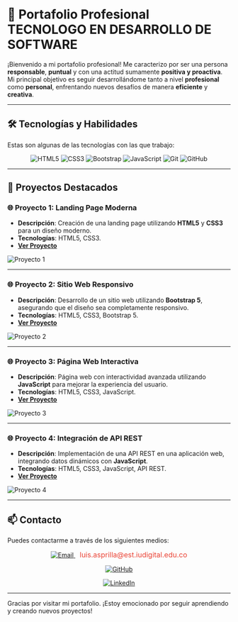 # 💼 Portafolio Profesional TECNOLOGO EN DESARROLLO DE SOFTWARE

¡Bienvenido a mi portafolio profesional! Me caracterizo por ser una persona **responsable**, **puntual** y con una actitud sumamente **positiva y proactiva**. Mi principal objetivo es seguir desarrollándome tanto a nivel **profesional** como **personal**, enfrentando nuevos desafíos de manera **eficiente** y **creativa**.

---

## 🛠️ Tecnologías y Habilidades

Estas son algunas de las tecnologías con las que trabajo:

<p align="center">
  <img src="https://img.shields.io/badge/HTML5-E34F26?style=for-the-badge&logo=html5&logoColor=white" alt="HTML5" />
  <img src="https://img.shields.io/badge/CSS3-1572B6?style=for-the-badge&logo=css3&logoColor=white" alt="CSS3" />
  <img src="https://img.shields.io/badge/Bootstrap-563D7C?style=for-the-badge&logo=bootstrap&logoColor=white" alt="Bootstrap" />
  <img src="https://img.shields.io/badge/JavaScript-F7DF1E?style=for-the-badge&logo=javascript&logoColor=black" alt="JavaScript" />
  <img src="https://img.shields.io/badge/Git-F05032?style=for-the-badge&logo=git&logoColor=white" alt="Git" />
  <img src="https://img.shields.io/badge/GitHub-181717?style=for-the-badge&logo=github&logoColor=white" alt="GitHub" />
</p>

---

## 🚀 Proyectos Destacados

### 🌐 Proyecto 1: **Landing Page Moderna**
- **Descripción**: Creación de una landing page utilizando **HTML5** y **CSS3** para un diseño moderno.
- **Tecnologías**: HTML5, CSS3.
- **[Ver Proyecto](https://github.com/tu_usuario/proyecto1)**

![Proyecto 1](https://via.placeholder.com/600x400 "Landing Page Moderna")

---

### 🌐 Proyecto 2: **Sitio Web Responsivo**
- **Descripción**: Desarrollo de un sitio web utilizando **Bootstrap 5**, asegurando que el diseño sea completamente responsivo.
- **Tecnologías**: HTML5, CSS3, Bootstrap 5.
- **[Ver Proyecto](https://github.com/tu_usuario/proyecto2)**

![Proyecto 2](https://via.placeholder.com/600x400 "Sitio Web Responsivo")

---

### 🌐 Proyecto 3: **Página Web Interactiva**
- **Descripción**: Página web con interactividad avanzada utilizando **JavaScript** para mejorar la experiencia del usuario.
- **Tecnologías**: HTML5, CSS3, JavaScript.
- **[Ver Proyecto](https://github.com/tu_usuario/proyecto3)**

![Proyecto 3](https://via.placeholder.com/600x400 "Página Web Interactiva")

---

### 🌐 Proyecto 4: **Integración de API REST**
- **Descripción**: Implementación de una API REST en una aplicación web, integrando datos dinámicos con **JavaScript**.
- **Tecnologías**: HTML5, CSS3, JavaScript, API REST.
- **[Ver Proyecto](https://github.com/tu_usuario/proyecto4)**

![Proyecto 4](https://via.placeholder.com/600x400 "Integración de API REST")

---

## 📫 Contacto

Puedes contactarme a través de los siguientes medios:

<p align="center">
  <a href="mailto:luis.asprilla@est.iudigital.edu.co">
    <img src="https://img.shields.io/badge/Email-EA4335?style=for-the-badge&logo=gmail&logoColor=white" alt="Email" />
  </a>
  <a href="mailto:luis.asprilla@est.iudigital.edu.co" style="text-decoration:none; font-size:16px; color:#EA4335; margin-left:10px;">
    luis.asprilla@est.iudigital.edu.co
  </a>
</p>

<p align="center">
  <a href="https://github.com/LuisDavidaspr2003?tab=repositories">
    <img src="https://img.shields.io/badge/GitHub-181717?style=for-the-badge&logo=github&logoColor=white" alt="GitHub" />
  </a>
</p>

<p align="center">
  <a href="https://www.linkedin.com/in/luis-david-asprilla-mosquera-87b0ba23b">
    <img src="https://img.shields.io/badge/LinkedIn-0A66C2?style=for-the-badge&logo=linkedin&logoColor=white" alt="LinkedIn" />
  </a>
</p>



---

Gracias por visitar mi portafolio. ¡Estoy emocionado por seguir aprendiendo y creando nuevos proyectos!
